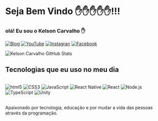 # Seja Bem Vindo ✋✋✋✋✋!!!
### olá! Eu sou o Kelson Carvalho ✋

[![Blog](https://img.shields.io/badge/website-000000?style=for-the-badge&logo=About.me&logoColor=white)](https://kelsoncarvalhosilva.blogspot.com/)
[![YouTube](https://img.shields.io/badge/YouTube-FF0000?style=for-the-badge&logo=youtube&logoColor=white)](https://www.youtube.com/channel/UCm-18hWmw8I7UVQdimaGQqg)
[![Instagran](https://img.shields.io/badge/Instagram-E4405F?style=for-the-badge&logo=instagram&logoColor=white)](https://www.instagram.com/kelson_carvalhooo/)
[![Facebook](https://img.shields.io/badge/Facebook-1877F2?style=for-the-badge&logo=facebook&logoColor=white)](https://www.facebook.com/kelsoncarvalhoo/)


![Kelson Carvalho GitHub Stats](https://github-readme-stats.vercel.app/api?username=kelsonCarvalho&show_icons=true&theme=dracula)

## Tecnologias que eu uso no meu dia

<div style="display: inline_block"><br />
    <img alt="html5" src="https://img.shields.io/badge/HTML5-E34F26?style=for-the-badge&logo=html5&logoColor=white">
    <img alt="CSS3" src="https://img.shields.io/badge/CSS3-1572B6?style=for-the-badge&logo=css3&logoColor=white">
    <img alt="JavaScript" src="https://img.shields.io/badge/JavaScript-F7DF1E?style=for-the-badge&logo=javascript&logoColor=black">
    <img alt="React Native" src="https://img.shields.io/badge/React_Native-20232A?style=for-the-badge&logo=react&logoColor=61DAFB">
    <img alt="React" src="https://img.shields.io/badge/React-20232A?style=for-the-badge&logo=react&logoColor=61DAFB">
    <img alt="Node.js" src="https://img.shields.io/badge/Node.js-43853D?style=for-the-badge&logo=node.js&logoColor=white">
    <img alt="TypeScript" src="https://img.shields.io/badge/TypeScript-007ACC?style=for-the-badge&logo=typescript&logoColor=white">
    <img alt="Unity" src="https://img.shields.io/badge/Unity-100000?style=for-the-badge&logo=unity&logoColor=white">
</div><br />

Apaixonado por tecnologia, educação e por mudar a vida das pessoas através da programação.
